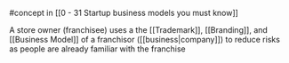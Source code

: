 #concept in [[0 - 31 Startup business models you must know]]

A store owner (franchisee) uses a the [[Trademark]], [[Branding]], and [[Business Model]] of a franchisor ([[business|company]]) to reduce risks as people are already familiar with the franchise
